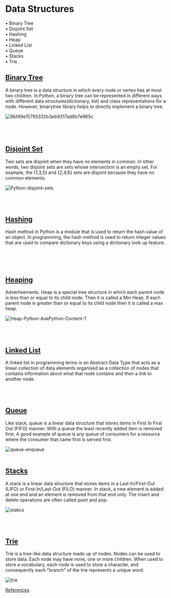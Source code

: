 # Data Structures

• Binary Tree
<br>
• Disjoint Set
<br>
• Hashing
<br>
• Heap
<br>
• Linked List
<br>
• Queue
<br>
• Stacks
<br>
• Trie



## [Binary Tree](binary_tree)
A binary tree is a data structure in which every node or vertex has at most two children. In Python, a binary tree can be represented in different ways with different data structures(dictionary, list) and class representations for a node. However, binarytree library helps to directly implement a binary tree.

![8bf49e15795332b3eb9317ad6b7e965c](https://user-images.githubusercontent.com/84452695/185062752-bf04bb23-ea95-4426-a09a-3ea5f89808b7.jpeg)
<br>
<br>
</br>
</br>

## [Disjoint Set](disjoint_set)
Two sets are disjoint when they have no elements in common. In other words, two disjoint sets are sets whose intersection is an empty set. For example, the {1,3,5} and {2,4,6} sets are disjoint because they have no common elements.

![Python-disjoint-sets](https://user-images.githubusercontent.com/84452695/185070547-fd827d26-21a1-4978-b959-1c1ad37387a3.png)

<br>
<br>

## [Hashing](hashing)
Hash method in Python is a module that is used to return the hash value of an object. In programming, the hash method is used to return integer values that are used to compare dictionary keys using a dictionary look up feature. 

<br>
<br>
<br>

## [Heaping](heap)
Advertisements. Heap is a special tree structure in which each parent node is less than or equal to its child node. Then it is called a Min Heap. If each parent node is greater than or equal to its child node then it is called a max heap.

![Heap-Python-AskPython-Content-1](https://user-images.githubusercontent.com/84452695/185082591-180ae0b0-e4eb-486e-a5ef-7334b368248e.png)

<br>
<br>

## [Linked List](linked_list)
A linked list in programming terms is an Abstract Data Type that acts as a linear collection of data elements organised as a collection of nodes that contains information about what that node contains and then a link to another node.


<br>
<br>

## [Queue](queue)
Like stack, queue is a linear data structure that stores items in First In First Out (FIFO) manner. With a queue the least recently added item is removed first. A good example of queue is any queue of consumers for a resource where the consumer that came first is served first.

![queue-enqueue](https://user-images.githubusercontent.com/84452695/185130518-9f7c68fb-7443-47fd-9b8f-1103f38835e9.png)
<br>
<br>

## [Stacks](stacks)
A stack is a linear data structure that stores items in a Last-In/First-Out (LIFO) or First-In/Last-Out (FILO) manner. In stack, a new element is added at one end and an element is removed from that end only. The insert and delete operations are often called push and pop.

![stakcs](https://user-images.githubusercontent.com/84452695/185149165-ef0a52a6-e942-4077-9387-b2eb445fa6a0.png)

<br>
<br>

## [Trie](trie)
Trie is a tree-like data structure made up of nodes. Nodes can be used to store data. Each node may have none, one or more children. When used to store a vocabulary, each node is used to store a character, and consequently each "branch" of the trie represents a unique word.

![trie](https://user-images.githubusercontent.com/84452695/185153576-275df00e-f16b-4299-a532-8ca912915f63.svg)


[References](https://github.com/TheAlgorithms/Python/tree/master/data_structures)





